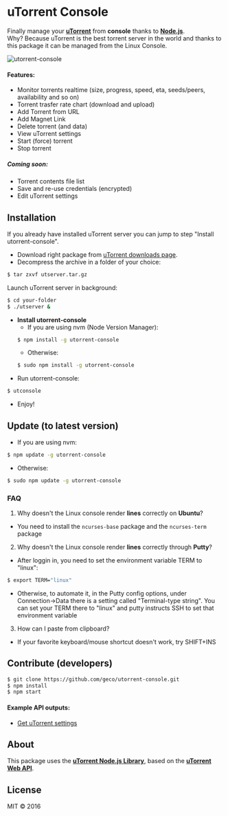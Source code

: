 # uTorrent Console
Finally manage your __<a href="http://www.utorrent.com/" title="uTorrent" target="_blank">uTorrent</a>__ from __console__ thanks to __<a href="https://nodejs.org" title="Node.js" target="_blank">Node.js</a>__.
<br>Why? Because uTorrent is the best torrent server in the world and thanks to this package it can be managed from the Linux Console.

![utorrent-console](https://raw.githubusercontent.com/geco/utorrent-console/master/img/screenshot.jpg)



#### Features:
- Monitor torrents realtime (size, progress, speed, eta, seeds/peers, availability and so on)
- Torrent trasfer rate chart (download and upload)
- Add Torrent from URL
- Add Magnet Link
- Delete torrent (and data)
- View uTorrent settings
- Start (force) torrent
- Stop torrent

##### Coming soon:
- Torrent contents file list
- Save and re-use credentials (encrypted)
- Edit uTorrent settings

## Installation
If you already have installed uTorrent server you can jump to step "Install utorrent-console".<br>

- Download right package from <a href="http://www.utorrent.com/intl/en/downloads/linux" title="uTorrent downloads page" target="_blank">uTorrent downloads page</a>.
- Decompress the archive in a folder of your choice:
```sh
$ tar zxvf utserver.tar.gz
```
Launch uTorrent server in background:
```sh
$ cd your-folder
$ ./utserver &
```
- __Install utorrent-console__
  - If you are using nvm (Node Version Manager):
  ```sh
  $ npm install -g utorrent-console
  ```
  - Otherwise:
  ```sh
  $ sudo npm install -g utorrent-console
  ```
- Run utorrent-console:
```sh
$ utconsole
```
- Enjoy!

## Update (to latest version)
- If you are using nvm:
```sh
$ npm update -g utorrent-console
```
- Otherwise:
```sh
$ sudo npm update -g utorrent-console
```
### FAQ
1. Why doesn't the Linux console render __lines__ correctly on __Ubuntu__?
  - You need to install the `ncurses-base` package and the `ncurses-term` package
2. Why doesn't the Linux console render __lines__ correctly through __Putty__?
  - After loggin in, you need to set the environment variable TERM to "linux":
  ```sh
  $ export TERM="linux"
  ```
  - Otherwise, to automate it, in the Putty config options, under Connection->Data there is a setting called "Terminal-type string". You can set your TERM there to "linux" and putty instructs SSH to set that environment variable
3. How can I paste from clipboard?
  - If your favorite keyboard/mouse shortcut doesn't work, try SHIFT+INS

## Contribute (developers)
```sh
$ git clone https://github.com/geco/utorrent-console.git
$ npm install
$ npm start
```
#### Example API outputs:
- <a href="https://github.com/geco/utorrent-console/blob/master/outputs/getSettings.json" target="_blank">Get uTorrent settings</a>


## About
This package uses the __<a href="https://github.com/geco/library-utorrent" title="uTorrent library" target="_blank">uTorrent Node.js Library</a>__, based on the __<a href="http://help.utorrent.com/customer/portal/topics/664593/articles" title="uTorrent Web API" target="_blank">uTorrent Web API</a>__.


## License
MIT &copy; 2016
